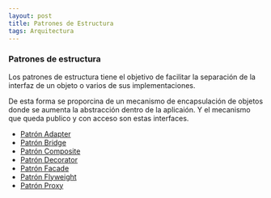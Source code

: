```yaml
---
layout: post
title: Patrones de Estructura
tags: Arquitectura
---
```


### Patrones de estructura ###

Los patrones de estructura tiene el objetivo de facilitar la separación de la interfaz de un objeto o varios de sus implementaciones.

De esta forma se proporcina de un mecanismo de encapsulación de objetos donde se aumenta la abstracción dentro de la aplicaión. Y el mecanismo que queda publico y con acceso son estas interfaces.

- [Patrón Adapter](patron-adapter "Patrón Adapter")
- [Patrón Bridge](patron-bridge "Patrón Bridge")
- [Patrón Composite](patron-composite "Patrón Composite")
- [Patrón Decorator](patron-decorator "Patrón Decorator")
- [Patrón Facade](patron-facade "Patrón Facade")
- [Patrón Flyweight](patron-flyweight "Patrón Flyweight")
- [Patrón Proxy](patron-proxy "Patrón Proxy")
